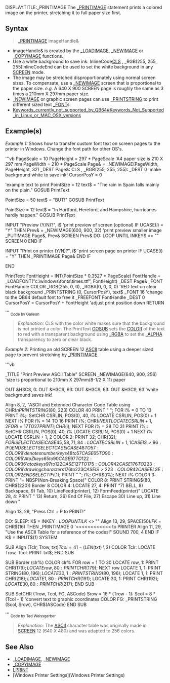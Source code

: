 DISPLAYTITLE:_PRINTIMAGE
The [_PRINTIMAGE](_PRINTIMAGE) statement prints a colored image on the printer, stretching it to full paper size first.
 

## Syntax
 
>  [_PRINTIMAGE](_PRINTIMAGE) imageHandle&



* imageHandle& is created by the [_LOADIMAGE](_LOADIMAGE), [_NEWIMAGE](_NEWIMAGE) or [_COPYIMAGE](_COPYIMAGE) functions.
* Use a white background to save ink. InlineCode[CLS](CLS) , _RGB(255, 255, 255)InlineCodeEnd can be used to set the white background in any [SCREEN](SCREEN) mode.
* The image may be stretched disproportionately using normal screen sizes. To compensate, use a [_NEWIMAGE](_NEWIMAGE) screen that is proportional to the paper size. *e.g.* A 640 X 900 SCREEN page is roughly the same as 3 times a 210mm X 297mm paper size.
* [_NEWIMAGE](_NEWIMAGE) or graphic screen pages can use [_PRINTSTRING](_PRINTSTRING) to print different sized text [_FONT](_FONT)s.
* [Keywords_currently_not_supported_by_QB64#Keywords_Not_Supported_in_Linux_or_MAC_OSX_versions](Keywords_currently_not_supported_by_QB64#Keywords_Not_Supported_in_Linux_or_MAC_OSX_versions)


## Example(s)

*Example 1:* Shows how to transfer custom font text on screen pages to the printer in Windows. Change the font path for other OS's.

'''vb
PageScale = 10
PageHeight = 297 * PageScale 'A4 paper size is 210 X 297 mm
PageWidth = 210 * PageScale
Page& = _NEWIMAGE(PageWidth, PageHeight, 32)
_DEST Page&: CLS , _RGB(255, 255, 255): _DEST 0  'make background white to save ink!
CursorPosY = 0

'example text to print
PointSize = 12
text$ = "The rain in Spain falls mainly on the plain."
GOSUB PrintText  

PointSize = 50
text$ = "BUT!"
GOSUB PrintText

PointSize = 12
text$ = "In Hartford, Hereford, and Hampshire, hurricanes hardly happen."
GOSUB PrintText

INPUT "Preview (Y/N)?", i$                      'print preview of screen (optional)
IF UCASE$(i$) = "Y" THEN
  Prev& = _NEWIMAGE(600, 900, 32)               'print preview smaller image
  _PUTIMAGE Page&, Prev&
  SCREEN Prev&
  DO: LOOP UNTIL INKEY$ <> ""
  SCREEN 0
END IF

INPUT "Print on printer (Y/N)?", i$             'print screen page on printer
IF UCASE$(i$) = "Y" THEN
  _PRINTIMAGE Page&
END IF

END

PrintText:
FontHeight = INT(PointSize * 0.3527 * PageScale)
FontHandle = _LOADFONT("c:\windows\fonts\times.ttf", FontHeight)
_DEST Page&
_FONT FontHandle
COLOR _RGB(255, 0, 0), _RGBA(0, 0, 0, 0)        'RED text on clear black background
_PRINTSTRING (0, CursorPosY), text$
_FONT 16                               'change to the QB64 default font to free it
_FREEFONT FontHandle
_DEST 0
CursorPosY = CursorPosY + FontHeight            'adjust print position down 
RETURN 

'''
<sub>Code by Galleon</sub>
> *Explanation:* CLS with the color white makes sure that the background is not printed a color. The PrintText [GOSUB](GOSUB) sets the [COLOR](COLOR) of the text to red with a transparent background using [_RGBA](_RGBA) to set the [_ALPHA](_ALPHA) transparency to zero or clear black.


*Example 2:* Printing an old SCREEN 12 [ASCII](ASCII) table using a deeper sized page to prevent stretching by [_PRINTIMAGE](_PRINTIMAGE).

'''vb

_TITLE "Print Preview ASCII Table"
SCREEN _NEWIMAGE(640, 900, 256)  'size is proportional to 210mm X 297mm(8-1/2 X 11) paper

OUT &H3C8, 0: OUT &H3C9, 63: OUT &H3C9, 63: OUT &H3C9, 63 'white background saves ink! 

Align 8, 2, "ASCII and Extended Character Code Table using CHR$(n%)"
PRINT STRING$(80, 223)
COLOR 40 
PRINT " ";
FOR i% = 0 TO 13
  PRINT i%;: SetCHR CSRLIN, POS(0), 40, i%
  LOCATE CSRLIN, POS(0) + 1
NEXT i%
FOR i% = 14 TO 16
  PRINT i%; CHR$(i%);
NEXT
LOCATE CSRLIN + 1, 2
FOR i = 17 TO 27
  PRINT i; CHR$(i);
NEXT
FOR i% = 28 TO 31
  PRINT i%;: SetCHR CSRLIN, POS(0), 40, i%
  LOCATE CSRLIN, POS(0) + 1
NEXT i%
LOCATE CSRLIN + 1, 2
COLOR 2: PRINT 32; CHR$(32);
FOR i% = 33 TO 255
  SELECT CASE i%
    CASE 45, 58, 71, 84: LOCATE CSRLIN + 1, 1
    CASE IS > 96: IF (i% - 97) MOD 11 = 0 THEN LOCATE CSRLIN + 1, 1
  END SELECT
  SELECT CASE i%
    CASE 48 TO 57: COLOR 9 'denotes number keys 48 to 57
    CASE 65 TO 90: COLOR 5 ' A to Z keys 65 to 90
    CASE 97 TO 122: COLOR 36 'a to z keys 97 to 122
    CASE 127 TO 175: COLOR 42
    CASE 176 TO 223: COLOR 6 'drawing characters 176 to 223
    CASE IS > 223: COLOR 42
    CASE ELSE: COLOR 2
  END SELECT
  IF i% = 98 OR i% = 99 OR i% = 100 THEN PRINT SPACE$(1);
  PRINT " "; i%; CHR$(i%);
NEXT i%
COLOR 3: PRINT "= NBSP(Non-Breaking Space)"
COLOR 8: PRINT STRING$(80, CHR$(220))
Border 8
COLOR 4: LOCATE 27, 4: PRINT "7) BELL, 8) Backspace, 9) Tab, 10) LineFeed(printer), 12) FormFeed(printer)"
LOCATE 28, 4: PRINT "  13) Return, 26) End Of File, 27) Escape  30) Line up, 31) Line down "

Align 13, 29, "Press Ctrl + P to PRINT!"

DO: SLEEP: K$ = INKEY$: LOOP UNTIL K$ <> ""
Align 13, 29, SPACE$(50)
IF K$ = CHR$(16) THEN
  _PRINTIMAGE 0              '<<<<<<<<<<<< to PRINTER
  Align 11, 29, "Use the ASCII Table for a reference of the codes!"
  SOUND 700, 4
END IF
K$ = INPUT$(1)
SYSTEM

SUB Align (Tclr, Trow, txt$)
Tcol = 41 - (LEN(txt$) \ 2)
COLOR Tclr: LOCATE Trow, Tcol: PRINT txt$;
END SUB

SUB Border (clr%)
COLOR clr%
FOR row = 1 TO 30
  LOCATE row, 1: PRINT CHR$(179);
  LOCATE row, 80: PRINT CHR$(179);
NEXT row
LOCATE 1, 1: PRINT STRING$(80, 196);
LOCATE 30, 1: PRINT STRING$(80, 196);
LOCATE 1, 1: PRINT CHR$(218);
LOCATE 1, 80: PRINT CHR$(191);
LOCATE 30, 1: PRINT CHR$(192);
LOCATE 30, 80: PRINT CHR$(217);
END SUB

SUB SetCHR (Trow, Tcol, FG, ASCode)
Srow = 16 * (Trow - 1): Scol = 8 * (Tcol - 1) 'convert text to graphic coordinates
COLOR FG: _PRINTSTRING (Scol, Srow), CHR$(ASCode)
END SUB 

'''
<sub>Code by Ted Weissgerber</sub>
> *Explanation:* The [ASCII](ASCII) character table was originally made in [SCREEN](SCREEN) 12 (640 X 480) and was adapted to 256 colors.


## See Also

* [_LOADIMAGE](_LOADIMAGE), [_NEWIMAGE](_NEWIMAGE)
* [_COPYIMAGE](_COPYIMAGE)
* [LPRINT](LPRINT)
* [Windows Printer Settings](Windows Printer Settings)




